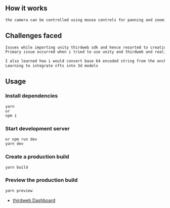 
## How it works
```bash
the camera can be controlled using mouse controls for panning and zooming. UPon fetching nft's, the nft would be displayed on the cube.
```
## Challenges faced
```bash
Issues while importing unity thirdweb sdk and hence resorted to creating my own game development environment using React three-fiber and React-drei for establishing 3d canvas context.
Primary issue occurred when i tried to use unity and thirdweb and realised that relying on it would be wasting  time.

I also learned how i would convert base 64 encoded string from the onchain nft to a blob in a broswer enviroment compared to using a node.js enviroment  (to create a custom nft texture for the 3d cube)
Learning to integrate nfts into 3d models

```

## Usage

### Install dependencies

```bash
yarn
or
npm i 
```

### Start development server

```bash
or npm run dev
yarn dev
```

### Create a production build

```bash
yarn build
```

### Preview the production build

```bash
yarn preview
```
- [thirdweb Dashboard](https://thirdweb.com/dashboard)
